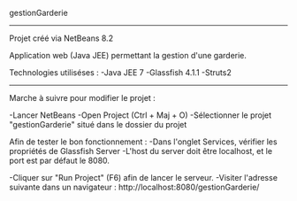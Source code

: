 gestionGarderie


-----------------------------
Projet créé via NetBeans 8.2

Application web (Java JEE) permettant la gestion d'une garderie.

Technologies utiliséses :
-Java JEE 7
-Glassfish 4.1.1
-Struts2

-----------------------------
Marche à suivre pour modifier le projet :

-Lancer NetBeans
-Open Project (Ctrl + Maj + O)
-Sélectionner le projet "gestionGarderie" situé dans le dossier du projet

Afin de tester le bon fonctionnement :
-Dans l'onglet Services, vérifier les propriétés de Glassfish Server
-L'host du server doit être localhost, et le port est par défaut le 8080.

-Cliquer sur "Run Project" (F6) afin de lancer le serveur.
-Visiter l'adresse suivante dans un navigateur :  http://localhost:8080/gestionGarderie/
